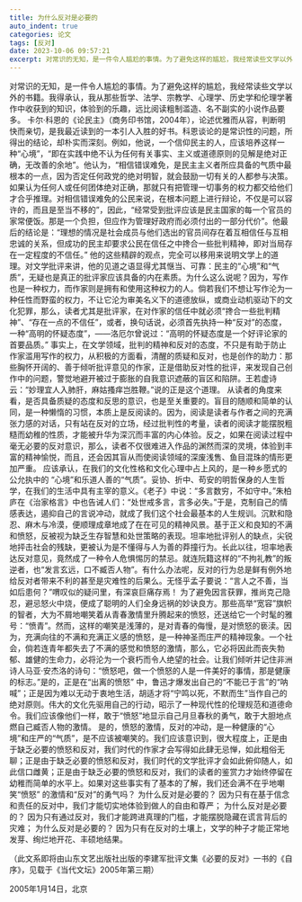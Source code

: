 ```yaml
---
title: 为什么反对是必要的
auto_indent: true
categories: 论文
tags: [反对]
date: 2023-10-06 09:57:21
excerpt: 对常识的无知，是一件令人尴尬的事情。为了避免这样的尴尬，我经常读些文学以外的书籍。我得承认，我从那些哲学、法学、宗教学、心理学、历史学和伦理学著作中收获到的知识，体验到的乐趣，远比阅读粗制滥造、名不副实的小说作品要多。
---
```

对常识的无知，是一件令人尴尬的事情。为了避免这样的尴尬，我经常读些文学以外的书籍。我得承认，我从那些哲学、法学、宗教学、心理学、历史学和伦理学著作中收获到的知识，体验到的乐趣，远比阅读粗制滥造、名不副实的小说作品要多。
卡尔·科恩的《论民主》（商务印书馆，2004年），论述优雅而从容，判断明快而亲切，是我最近读到的一本引人入胜的好书。科恩谈论的是常识性的问题，所得出的结论，却朴实而深刻。例如，他说，一个信仰民主的人，应该培养这样一种“心境”，“即在实践中绝不认为任何有关事实、主义或道德原则的见解是绝对正确，无改善的余地”。他认为，“相信错误难免，是民主主义者所应具备的气质中最根本的一点，因为否定任何政党的绝对明智，就会鼓励一切有关的人都参与决策。如果认为任何人或任何团体绝对正确，那就只有把管理一切事务的权力都交给他们才合乎推理。对相信错误难免的公民来说，在根本问题上进行辩论，不仅是可以容许的，而且是至当不移的”，因此，“经常受到批评应该是民主国家的每一个官员的家常便饭。那是一个负担，但应作为管理好政府而必须付出的一部分代价”。他最后的结论是：“理想的情况是社会成员与他们选出的官员间存在着互相信任与互相忠诚的关系，但成功的民主却要求公民在信任之中搀合一些批判精神，即对当局存在一定程度的不信任。”
他的这些精辟的观点，完全可以移用来说明文学上的道理。对文学批评来讲，他的见道之语显得尤其惬当、可靠：民主的“心境”和“气质”，无疑也是真正的批评家应该具备的内在素质。为什么这么说呢？因为，写作也是一种权力，而作家则是拥有和使用这种权力的人。倘若我们不想让写作沦为一种任性而野蛮的权力，不让它沦为审美名义下的道德放纵，或商业动机驱动下的文化犯罪，那么，读者尤其是批评家，在对作家的信任中就必须“搀合一些批判精神”、“存在一点的不信任”，或者，换句话说，必须首先执持一种“反对”的态度，一种“高明的怀疑态度”，——洛厄尔曾说过：“高明的怀疑态度是一个好评论家的首要品质。”
事实上，在文学领域，批判的精神和反对的态度，不只是有助于防止作家滥用写作的权力，从积极的方面看，清醒的质疑和反对，也是创作的助力：那些胸怀开阔的、善于倾听批评意见的作家，正是借助反对性的批评，来发现自己创作中的问题，警觉地避开被过于膨胀的自我意识遮蔽的盲区和陷阱。王若虚诗云：“妙理宜人入肺肝，麻姑搔痒岂胜鞭。”说的正是这个道理。
从读者的角度来看，是否具备质疑的态度和反思的意识，也是至关重要的。盲目的随顺和简单的认同，是一种懒惰的习惯，本质上是反阅读的。因为，阅读是读者与作者之间的充满张力感的对话，只有站在反对的立场，经过批判性的考量，读者的阅读才能摆脱粗糙而幼稚的性质，才能被升华为深沉而丰富的内心体验。反之，如果在阅读过程中毫无必要的反对意识，那么，读者不仅很难进入作品的渊然而深的灵境，体验到丰富的精神愉悦，而且，还会因其盲从而使阅读领域的深废浅售、鱼目混珠的情形更加严重。
应该承认，在我们的文化性格和文化心理中占上风的，是一种乡愿式的公允执中的 “心境”和乐道人善的“气质”。妥协、折中、苟安的明哲保身的人生哲学，在我们的生活中具有主宰的意义。《老子》中说：“多言数穷，不如守中。”朱柏庐在《治家格言》中也告诫人们：“处世戒多言，言多必失。”于是，克制自己的情感表达，遏抑自己的言说冲动，就成了我们这个社会最基本的人生规训。沉默和隐忍、麻木与冷漠，便顺理成章地成了在在可见的精神风景。基于正义和良知的不满和愤怒，反被视为缺乏生存智慧和处世策略的表现。坦率地批评别人的缺点，尖锐地抨击社会的残缺，更被认为是不懂得与人为善的莽撞行为。长此以往，坦率地表达反对意见，竟然成了一种令人危惧惕厉的禁忌。就连阮籍这样的“不拘礼教”的叛逆者，也“发言玄远，口不臧否人物”。有什么办法呢，反对的行为总是鲜有例外地给反对者带来不利的甚至是灾难性的后果么。无怪乎孟子要说：“言人之不善，当如后患何？”喟叹似的疑问里，有深哀巨痛存焉！
为了避免因言获罪，推尚克己隐忍，避忌怒火中烧，便成了聪明的人们全身远祸的妙诀良方。那些高举“宽容”旗帜的智者，大为不屑地嘲笑着从青春激情里升腾起来的愤怒，还送给它一个时髦的雅号：“愤青”。然而，这样的嘲笑是浅薄的，是对青春的侮慢，是对愤怒的亵渎。因为，充满向往的不满和充满正义感的愤怒，是一种神圣而庄严的精神现象。一个社会，倘若连青年都失去了不满的感觉和愤怒的激情，那么，它必将因此而丧失勃郁、雄健的生命力，必将沦为一个衰朽而令人绝望的社会。让我们倾听并记住非洲诗人马亚·安杰洛的诗句：“愤怒吧，做一个愤怒的人是一件美好的事情，那是健康的标志。”是的，正是在“出离的愤怒” 中，鲁迅才爆发出自己的“不能已于言”的“呐喊”；正是因为难以无动于衷地生活，胡适才将“宁鸣以死，不默而生”当作自己的绝对原则。伟大的文化先驱用自己的行动，昭示了一种现代性的伦理规范和道德命令。我们应该像他们一样，敢于“愤怒”地显示自己月旦春秋的勇气，敢于大胆地点燃自己臧否人物的激情。
是的，愤怒的激情，反对的冲动，是一种健康的“心境”和庄严的“气质”，是不应该被嘲笑的。我们应该意识到，很大程度上，正是由于缺乏必要的愤怒和反对，我们时代的作家才会写得如此肆无忌惮，如此粗俗无聊；正是由于缺乏必要的愤怒和反对，我们时代的文学批评才会如此俯仰随人，如此信口雌黄；正是由于缺乏必要的愤怒和反对，我们的读者的鉴赏力才始终停留在幼稚而简单的水平上。如果对这些事实有了基本的了解，我们还会满不在乎地嘲笑“愤怒” 的激情和“反对”的勇气吗？
为什么反对是必要的？
因为只有在基于信念和责任的反对中，我们才能切实地体验到做人的自由和尊严；
为什么反对是必要的？
因为只有通过反对，我们才能跨进真理的门槛，才能摆脱隐藏在谎言背后的灾难；
为什么反对是必要的？
因为只有在反对的土壤上，文学的种子才能正常地发芽、绚烂地开花、丰硕地结果。

 （此文系即将由山东文艺出版社出版的李建军批评文集《必要的反对》一书的《自序》，见载于《当代文坛》2005年第三期）

2005年1月14日，北京
